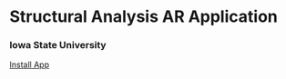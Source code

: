 # Structural Analysis AR Application
### Iowa State University

<a href="itms-services://?action=download-manifest&url=https://rafael-radkowski.github.io/structural_analysis_AR/builds/beta1/manifest.plist">Install App</a>
